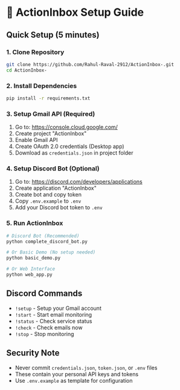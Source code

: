 # 🔧 ActionInbox Setup Guide

## Quick Setup (5 minutes)

### 1. Clone Repository
```bash
git clone https://github.com/Rahul-Raval-2912/ActionInbox-.git
cd ActionInbox-
```

### 2. Install Dependencies
```bash
pip install -r requirements.txt
```

### 3. Setup Gmail API (Required)
1. Go to: https://console.cloud.google.com/
2. Create project "ActionInbox"
3. Enable Gmail API
4. Create OAuth 2.0 credentials (Desktop app)
5. Download as `credentials.json` in project folder

### 4. Setup Discord Bot (Optional)
1. Go to: https://discord.com/developers/applications
2. Create application "ActionInbox"
3. Create bot and copy token
4. Copy `.env.example` to `.env`
5. Add your Discord bot token to `.env`

### 5. Run ActionInbox
```bash
# Discord Bot (Recommended)
python complete_discord_bot.py

# Or Basic Demo (No setup needed)
python basic_demo.py

# Or Web Interface
python web_app.py
```

## Discord Commands
- `!setup` - Setup your Gmail account
- `!start` - Start email monitoring
- `!status` - Check service status
- `!check` - Check emails now
- `!stop` - Stop monitoring

## Security Note
- Never commit `credentials.json`, `token.json`, or `.env` files
- These contain your personal API keys and tokens
- Use `.env.example` as template for configuration